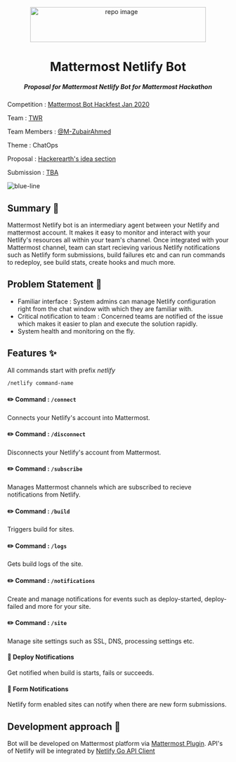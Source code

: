 <p align="center">
        <img src="https://user-images.githubusercontent.com/17708702/73535585-ce0d3800-441b-11ea-8187-1ea83a9cce32.png" alt="repo image" width="400" height="80" />
   <h1 align="center">Mattermost Netlify Bot</h1>
  <h5 align="center"><i>Proposal for Mattermost Netlify Bot for Mattermost Hackathon</i></h5>
    
</p>


Competition : [Mattermost Bot Hackfest Jan 2020](https://www.hackerearth.com/challenges/hackathon/mattermost-bot-hackfest)

Team : [TWR](https://www.hackerearth.com/challenges/hackathon/mattermost-bot-hackfest/dashboard/2abe565/team/)

Team Members : [@M-ZubairAhmed](https://github.com/M-ZubairAhmed)

Theme : ChatOps

Proposal : [Hackerearth's idea section](https://www.hackerearth.com/challenges/hackathon/mattermost-bot-hackfest/dashboard/2abe565/idea/)

Submission : [TBA](https://www.hackerearth.com/challenges/hackathon/mattermost-bot-hackfest/dashboard/2abe565/submission/)

![blue-line](https://i.imgur.com/cETzBqq.png)

## Summary :page_facing_up:
Mattermost Netlify bot is an intermediary agent between your Netlify and mattermost account. It makes it easy to monitor and interact with your Netlify's resources all within your team's channel. Once integrated with your Mattermost channel, team can start recieving various Netlify notifications such as Netlify form submissions, build failures etc and can run commands to redeploy, see build stats, create hooks and much more.

## Problem Statement :rotating_light:

- Familiar interface : System admins can manage Netlify configuration right from the chat window with which they are familiar with.
- Critical notification to team : Concerned teams are notified of the issue which makes it easier to plan and execute the solution rapidly.
- System health and monitoring on the fly.

## Features :sparkles:

All commands start with prefix *netlify*

``` txt
/netlify command-name
```

#### :pencil2: Command : `/connect`
Connects your Netlify's account into Mattermost.

#### :pencil2: Command : `/disconnect`
Disconnects your Netlify's account from Mattermost.

#### :pencil2: Command : `/subscribe`
Manages Mattermost channels which are subscribed to recieve notifications from Netlify.

#### :pencil2: Command : `/build`
Triggers build for sites.

#### :pencil2: Command : `/logs`
Gets build logs of the site.

#### :pencil2: Command : `/notifications`
Create and manage notifications for events such as deploy-started, deploy-failed and more for your site.

#### :pencil2: Command : `/site`
Manage site settings such as SSL, DNS, processing settings etc.

#### :bell: Deploy Notifications
Get notified when build is starts, fails or succeeds.

#### :bell: Form Notifications
Netlify form enabled sites can notify when there are new form submissions.

## Development approach :wrench:
Bot will be developed on Mattermost platform via [Mattermost Plugin](https://developers.mattermost.com/extend/plugins/). API's of Netlify will be integrated by [Netlify Go API Client](https://github.com/netlify/open-api#go-client)
